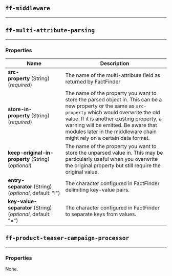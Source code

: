 ## `ff-middleware`
___


## `ff-multi-attribute-parsing`
___
### Properties
| Name | Description |
| ---- | ----------- |
| **src-property**&nbsp;(String) (_required_)| The name of the multi-attribute field as returned by FactFinder |
| **store-in-property**&nbsp;(String) (_required_)| The name of the property you want to store the parsed object in. This can be a new property or the same as `src-property` which would overwrite the old value. If it is another existing property, a warning will be emitted. Be aware that modules later in the middleware chain might rely on a certain data format. |
| **keep-original-in-property**&nbsp;(String) (_optional_)| The name of the property you want to store the unparsed value in. This may be particularly useful when you overwrite the original property but still require the original value. |
| **entry-separator**&nbsp;(String) (_optional_, default: "&#0448;")| The character configured in FactFinder delimiting key-value pairs.  |
| **key-value-separator**&nbsp;(String) (_optional_, default: "=")| The character configured in FactFinder to separate keys from values. |

## `ff-product-teaser-campaign-processor`
---
### Properties
None.

